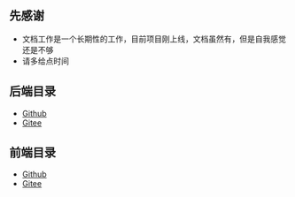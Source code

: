 ## 先感谢

- 文档工作是一个长期性的工作，目前项目刚上线，文档虽然有，但是自我感觉还是不够
- 请多给点时间

## 后端目录

- [Github](https://github.com/cdk8s/sculptor-boot-docs/tree/master/backend)
- [Gitee](https://gitee.com/cdk8s/sculptor-boot-docs/tree/master/backend)

## 前端目录

- [Github](https://github.com/cdk8s/sculptor-boot-docs/tree/master/frontend)
- [Gitee](https://gitee.com/cdk8s/sculptor-boot-docs/tree/master/frontend)